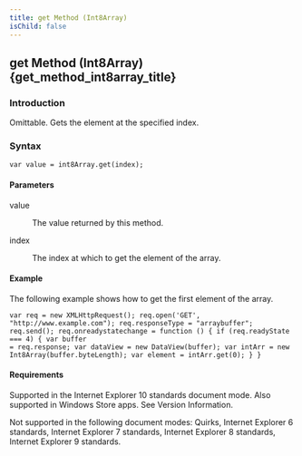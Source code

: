 ```yaml
---
title: get Method (Int8Array)
isChild: false
---
```


## get Method (Int8Array) {get_method_int8array_title}

### Introduction 

 Omittable. Gets the element at the specified index.

### Syntax 

```
var value = int8Array.get(index);
```

#### Parameters 

<div id="sectionSection0" class="section" name="collapseableSection" style="" expanded="true">
  <dl class="authored">
    <dt>
      <span class="parameter" sdata="paramReference" xmlns:util="util">value</span>
    </dt>
    <dd>
      <p xmlns:util="util">
        The value returned by this method.
      </p>
    </dd>
    <dt>
      <span class="parameter" sdata="paramReference" xmlns:util="util">index</span>
    </dt>
    <dd>
      <p xmlns:util="util">
        The index at which to get the element of the array.
      </p>
    </dd>
  </dl>
</div>

#### Example 

<p xmlns:util="util">
  The following example shows how to get the first element of the array.
</p>

```
var req = new XMLHttpRequest(); req.open('GET', "http://www.example.com"); req.responseType = "arraybuffer"; req.send(); req.onreadystatechange = function () { if (req.readyState === 4) { var buffer
= req.response; var dataView = new DataView(buffer); var intArr = new Int8Array(buffer.byteLength); var element = intArr.get(0); } }
```

#### Requirements 

<div id="requirementsTitleSection" class="section" name="collapseableSection" style="">
  <p xmlns:util="util"></p>
  <p>
    Supported in the Internet Explorer 10 standards document mode. Also supported in Windows Store apps. See Version Information.
  </p>
  <p>
    Not supported in the following document modes: Quirks, Internet Explorer 6 standards, Internet Explorer 7 standards, Internet Explorer 8 standards, Internet Explorer 9 standards.
  </p>
</div>

